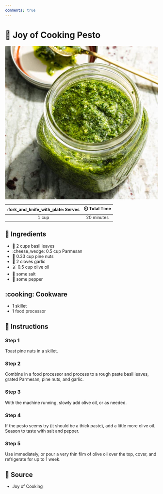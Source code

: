 ```yaml
---
comments: true
---
```

# :herb: Joy of Cooking Pesto

![Joy of Cooking Pesto](../assets/images/joy-of-cooking-pesto.jpg)

| :fork_and_knife_with_plate: Serves | :timer_clock: Total Time |
|:----------------------------------:|:-----------------------: |
| 1 cup | 20 minutes |

## :salt: Ingredients

- :herb: 2 cups basil leaves
- :cheese_wedge: 0.5 cup Parmesan
- :chestnut: 0.33 cup pine nuts
- :garlic: 2 cloves garlic
- :olive: 0.5 cup olive oil
- :salt: some salt
- :salt: some pepper

## :cooking: Cookware

- 1 skillet
- 1 food processor

## :pencil: Instructions

### Step 1

Toast pine nuts in a skillet.

### Step 2

Combine in a food processor and process to a rough paste basil leaves, grated Parmesan, pine nuts, and garlic.

### Step 3

With the machine running, slowly add olive oil, or as needed.

### Step 4

If the pesto seems try (it should be a thick paste), add a little more olive oil. Season to taste with salt and pepper.

### Step 5

Use immediately, or pour a very thin film of olive oil over the top, cover, and refrigerate for up to 1 week.

## :link: Source

- Joy of Cooking
